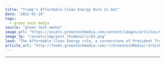 ```yaml
---
title: "Trump’s Affordable Clean Energy Rule Is Out"
date: "2021-01-19"
tags: 
  - green tech media
source: "green tech media"
image_url: "https://assets.greentechmedia.com/content/images/articles/Coal_Mine_Light_XL.png"
image_fp: "/assets/img/post_thumbnails/83.png"
lead: "The Affordable Clean Energy rule, a cornerstone of President Trump’s environmental deregulatory efforts, has been deemed “legally flawed” by a federal appeals court.  A Tuesday ruling from the U.S. Court of Appeals for the Washington, D.C. circuit va ..."
article_url: "http://feeds.greentechmedia.com/~r/GreentechMedia/~3/Sssbrg3IOgk/trumps-affordable-clean-energy-rule-is-out"
---
```


---
